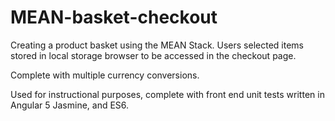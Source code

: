 # MEAN-basket-checkout

Creating a product basket using the MEAN Stack. Users selected items stored in local storage browser to be accessed in the checkout page.

Complete with multiple currency conversions. 

Used for instructional purposes, complete with front end unit tests written in Angular 5 Jasmine, and ES6.
